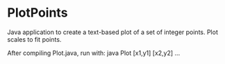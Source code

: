 PlotPoints
==========

Java application to create a text-based plot of a set of integer points. Plot scales to fit points.

After compiling Plot.java, run with:
    java Plot [x1,y1] [x2,y2] ...
